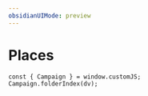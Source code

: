 ```yaml
---
obsidianUIMode: preview
---
```

# Places 
```dataviewjs
const { Campaign } = window.customJS;
Campaign.folderIndex(dv);
```